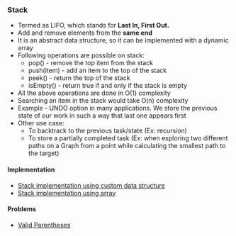 ### Stack
* Termed as LIFO, which stands for <b>Last In, First Out.</b>
* Add and remove elements from the <b>same end</b>
* It is an abstract data structure, so it can be implemented with a dynamic array
* Following operations are possible on stack:
  * pop() - remove the top item from the stack
  * push(item) - add an item to the top of the stack
  * peek() - return the top of the stack
  * isEmpty() - return true if and only if the stack is empty
* All the above operations are done in O(1) complexity
* Searching an item in the stack would take O(n) complexity
* Example - UNDO option in many applications. We store the previous state of our work in such a way that last one appears first
* Other use case:
  * To backtrack to the previous task/state (Ex: recursion)
  * To store a partially completed task (Ex: when exploring two different paths on a Graph from a point while calculating the smallest path to the target)

#### Implementation
* [Stack implementation using custom data structure](StackImpl.java)
* [Stack implementation using array](StackImplUsingArray.java)

#### Problems
* [Valid Parentheses](ValidParentheses.java)